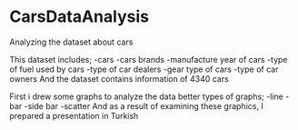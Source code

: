 # CarsDataAnalysis
Analyzing the dataset about cars

This dataset includes;
-cars
-cars brands
-manufacture year of cars
-type of fuel used by cars
-type of car dealers
-gear type of cars
-type of car owners
And the dataset contains information of 4340 cars

First i drew some graphs to analyze the data better
types of graphs;
-line
-bar
-side bar 
-scatter
And as a result of examining these graphics, I prepared a presentation in Turkish
